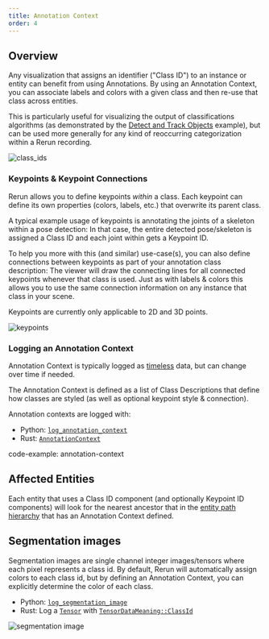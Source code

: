 ```yaml
---
title: Annotation Context
order: 4
---
```


## Overview

Any visualization that assigns an identifier ("Class ID") to an instance or entity can benefit from using Annotations.
By using an Annotation Context, you can associate labels and colors with a given class and then re-use
that class across entities.

<!-- Example link should point to `latest` but at the time of writing the samples just got renamed -->
This is particularly useful for visualizing the output of classifications algorithms
(as demonstrated by the [Detect and Track Objects](https://github.com/rerun-io/rerun/tree/main/examples/python/detect_and_track_objects) example),
but can be used more generally for any kind of reoccurring categorization within a Rerun recording.

![class_ids](https://static.rerun.io/5508e3fd5b2fdc020eda0bd545ccb97d26a01303_classids.png)


### Keypoints & Keypoint Connections

Rerun allows you to define keypoints *within* a class.
Each keypoint can define its own properties (colors, labels, etc.) that overwrite its parent class.

A typical example usage of keypoints is annotating the joints of a skeleton within a pose detection:
In that case, the entire detected pose/skeleton is assigned a Class ID and each joint within gets a Keypoint ID.

To help you more with this (and similar) use-case(s), you can also define connections between keypoints
as part of your annotation class description:
The viewer will draw the connecting lines for all connected keypoints whenever that class is used.
Just as with labels & colors this allows you to use the same connection information on any instance that class in your scene.

Keypoints are currently only applicable to 2D and 3D points.

![keypoints](https://static.rerun.io/a8be4dff9cf1d2793d5a5f0d5c4bb058d1430ea8_keypoints.png)


### Logging an Annotation Context

Annotation Context is typically logged as [timeless](timelines.md#timeless-data) data, but can change over time if needed.

The Annotation Context is defined as a list of Class Descriptions that define how classes are styled
(as well as optional keypoint style & connection).

Annotation contexts are logged with:

* Python: [`log_annotation_context`](https://ref.rerun.io/docs/python/latest/common/annotations/#rerun.log_annotation_context)
* Rust: [`AnnotationContext`](https://docs.rs/rerun/latest/rerun/external/re_log_types/component_types/context/struct.AnnotationContext.html)

code-example: annotation-context


## Affected Entities

Each entity that uses a Class ID component (and optionally Keypoint ID components) will look for
the nearest ancestor that in the [entity path hierarchy](entity-path.md#path-hierarchy-functions) that has an Annotation Context defined.


## Segmentation images

Segmentation images are single channel integer images/tensors where each pixel represents a class id.
By default, Rerun will automatically assign colors to each class id, but by defining an Annotation Context,
you can explicitly determine the color of each class.

* Python: [`log_segmentation_image`](https://ref.rerun.io/docs/python/latest/common/images/#rerun.log_segmentation_image)
* Rust: Log a [`Tensor`](https://docs.rs/rerun/latest/rerun/components/struct.Tensor.html) with [`TensorDataMeaning::ClassId`](https://docs.rs/rerun/latest/rerun/components/enum.TensorDataMeaning.html#variant.ClassId)

![segmentation image](https://static.rerun.io/7c47738b791a7faaad8f0221a78c027300d407fc_segmentation_image.png)

